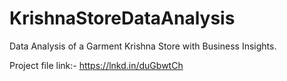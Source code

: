 # KrishnaStoreDataAnalysis
Data Analysis of a Garment Krishna Store with Business Insights.

Project file link:-
https://lnkd.in/duGbwtCh

